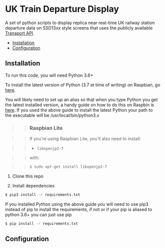 # UK Train Departure Display 

A set of python scripts to display replica near real-time UK railway station departure data on SSD13xx style screens that uses the publicly available [Transport API](https://www.transportapi.com/).  

   * [Installation](#installation)
   * [Configuration](#configuration)

## Installation

To run this code, you will need Python 3.6+

To install the latest version of Python (3.7 at time of writing) on Raspbian, go [here](https://gist.github.com/SeppPenner/6a5a30ebc8f79936fa136c524417761d).

You will likely need to set up an alias so that when you type Python you get the latest installed version, a handy guide on how to do this on Raspbin is [here](https://linuxconfig.org/how-to-change-from-default-to-alternative-python-version-on-debian-linux).  If you used the above guide to install the latest Python your path to the executable will be /usr/local/bin/python3.x

>>### Raspbian Lite

>>If you're using Raspbian Lite, you'll also need to install:

>>- `libopenjp2-7`

>>with:

>>```bash
>>$ sudo apt-get install libopenjp2-7
>>```

1. Clone this repo

2. Install dependencies

```bash
$ pip3 install -r requirements.txt
```
If you installed Python using the above guide you will need to use pip3 instead of pip to install the requirements, if not or if your pip is aliased to python 3.6+ you can just use pip
```bash
$ pip install -r requirements.txt
```

## Configuration 
